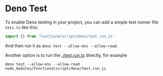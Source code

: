 # Deno Test

To enable Deno testing in your project, you can add a simple test runner file `tets.ts` like this:

```ts
import {} from 'functionalscript/deno/test.run.js'
```

And then run it as `deno test --allow-env --allow-read`.

Another option is to run the [./test.run.ts](./test.run.ts) directly, for example

`deno test --allow-env --allow-read node_modules/functionalscript/deno/test.run.js`

